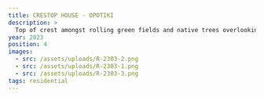 ```yaml
---
title: CRESTOP HOUSE - OPOTIKI
description: >
  Top of crest amongst rolling green fields and native trees overlooking the Bay of Plenty with White & Whale Island in the distance. The brief for this design was to provide the ultimate palatial dream home for its 5x person family to replace the current dilapidated 90’s house not deserved of its site. This client is currently lining up their ducks so this dream can be achieved.
year: 2023
position: 4
images:
  - src: /assets/uploads/R-2303-2.png  
  - src: /assets/uploads/R-2303-1.png
  - src: /assets/uploads/R-2303-3.png 
tags: residential
---
```




